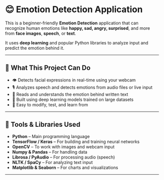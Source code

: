 # 😊 Emotion Detection Application

This is a beginner-friendly **Emotion Detection** application that can recognize human emotions like **happy, sad, angry, surprised**, and more from **face images**, **speech**, or **text**.

It uses **deep learning** and popular Python libraries to analyze input and predict the emotion behind it.

---

## 📌 What This Project Can Do

- 👁️ Detects facial expressions in real-time using your webcam
- 🎙️ Analyzes speech and detects emotions from audio files or live input
- 📝 Reads and understands the emotion behind written text
- 🤖 Built using deep learning models trained on large datasets
- 🧪 Easy to modify, test, and learn from

---

## 🧰 Tools & Libraries Used

- **Python** – Main programming language
- **TensorFlow / Keras** – For building and training neural networks
- **OpenCV** – To work with images and webcam input
- **Numpy & Pandas** – For handling data
- **Librosa / PyAudio** – For processing audio (speech)
- **NLTK / SpaCy** – For analyzing text input
- **Matplotlib & Seaborn** – For charts and visualizations

---


